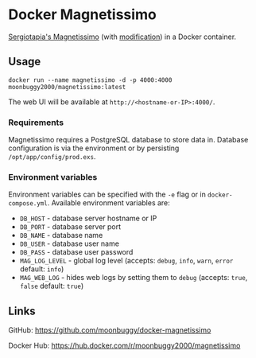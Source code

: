 # Docker Magnetissimo
[Sergiotapia's Magnetissimo](https://github.com/sergiotapia/magnetissimo) (with [modification](https://github.com/moonbuggy/magnetissimo)) in a Docker container.

## Usage
```
docker run --name magnetissimo -d -p 4000:4000 moonbuggy2000/magnetissimo:latest
```

The web UI will be available at `http://<hostname-or-IP>:4000/`.

### Requirements
Magnetissimo requires a PostgreSQL database to store data in. Database configuration is via the environment or by persisting `/opt/app/config/prod.exs`.

### Environment variables
Environment variables can be specified with the `-e` flag or in `docker-compose.yml`. Available environment variables are:

* ``DB_HOST``        - database server hostname or IP
* ``DB_PORT``        - database server port
* ``DB_NAME``        - database name
* ``DB_USER``        - database user name
* ``DB_PASS``        - database user password
* ``MAG_LOG_LEVEL``  - global log level (accepts: `debug`, `info`, `warn`, `error` default: `info`)
* ``MAG_WEB_LOG``    - hides web logs by setting them to `debug` (accepts: `true`, `false` default: `true`)

## Links
GitHub: https://github.com/moonbuggy/docker-magnetissimo

Docker Hub: https://hub.docker.com/r/moonbuggy2000/magnetissimo